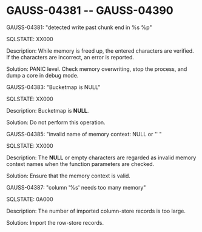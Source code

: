 # GAUSS-04381 -- GAUSS-04390<a name="EN-US_TOPIC_0302072875"></a>

GAUSS-04381: "detected write past chunk end in %s %p"

SQLSTATE: XX000

Description: While memory is freed up, the entered characters are verified. If the characters are incorrect, an error is reported.

Solution: PANIC level. Check memory overwriting, stop the process, and dump a core in debug mode.

GAUSS-04383: "Bucketmap is NULL"

SQLSTATE: XX000

Description: Bucketmap is  **NULL**.

Solution: Do not perform this operation.

GAUSS-04385: "invalid name of memory context: NULL or '' "

SQLSTATE: XX000

Description: The  **NULL**  or empty characters are regarded as invalid memory context names when the function parameters are checked.

Solution: Ensure that the memory context is valid.

GAUSS-04387: "column '%s' needs too many memory"

SQLSTATE: 0A000

Description: The number of imported column-store records is too large.

Solution: Import the row-store records.

